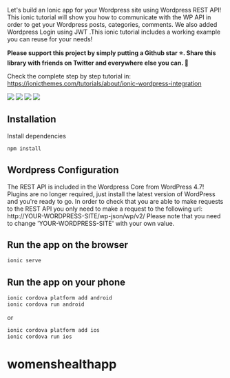 Let's build an Ionic app for your Wordpress site using Wordpress REST API! This ionic tutorial will show you how to communicate with the WP API in order to get your Wordpress posts, categories, comments. We also added Wordpress Login using JWT .This ionic tutorial includes a working example you can reuse for your needs!


**Please support this project by simply putting a Github star ⭐. Share this library with friends on Twitter and everywhere else you can. 🙏**

Check the complete step by step tutorial in: https://ionicthemes.com/tutorials/about/ionic-wordpress-integration

![](https://s3-us-west-2.amazonaws.com/ionicthemes/tutorials/screenshots/ionic-wordpress-integration/1.jpg)
![](https://s3-us-west-2.amazonaws.com/ionicthemes/tutorials/screenshots/ionic-wordpress-integration/2.jpg)
![](https://s3-us-west-2.amazonaws.com/ionicthemes/tutorials/screenshots/ionic-wordpress-integration/3.jpg)
![](https://s3-us-west-2.amazonaws.com/ionicthemes/tutorials/screenshots/ionic-wordpress-integration/4.jpg)

## Installation

Install  dependencies
```sh
npm install
```

## Wordpress Configuration

The REST API is included in the Wordpress Core from WordPress 4.7! Plugins are no longer required, just install the latest version of WordPress and you're ready to go.
In order to check that you are able to make requests to the REST API you only need to make a request to the following url: http://YOUR-WORDPRESS-SITE/wp-json/wp/v2/
Please note that you need to change 'YOUR-WORDPRESS-SITE' with your own value.


## Run the app on the browser

```sh
ionic serve
```

## Run the app on your phone

```sh
ionic cordova platform add android
ionic cordova run android
```

or

```sh
ionic cordova platform add ios
ionic cordova run ios
```
# womenshealthapp
